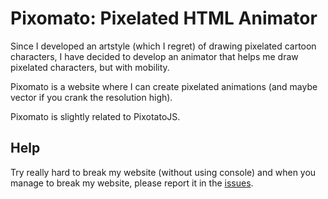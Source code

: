 # Pixomato: Pixelated HTML Animator

Since I developed an artstyle (which I regret) of drawing pixelated cartoon characters, I have decided to develop an animator that helps me draw pixelated characters, but with mobility.

Pixomato is a website where I can create pixelated animations (and maybe vector if you crank the resolution high).

Pixomato is slightly related to PixotatoJS.

## Help
Try really hard to break my website (without using console) and when you manage to break my website, please report it in the [issues](https://github.com/AlaTomKing/pixomato/issues).
